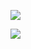 ![](https://github-readme-stats.vercel.app/api?username=zallom&theme=tokyonight&bg_color=2F3136&text_color=fff&title_color=7289DA&hide_border=true)

![](https://github-readme-stats.vercel.app/api/top-langs/?username=zallom&&langs_count=8&card_width=250&theme=tokyonight&bg_color=2F3136&text_color=fff&title_color=7289DA&hide_border=true)

